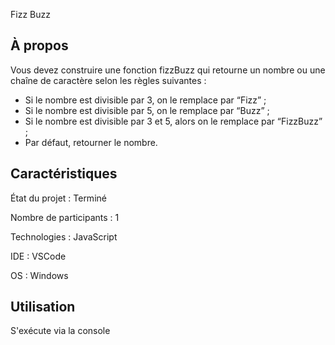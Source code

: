 Fizz Buzz

## À propos

Vous devez construire une fonction fizzBuzz qui retourne un nombre ou une chaîne de caractère selon les règles suivantes :
- Si le nombre est divisible par 3, on le remplace par “Fizz” ;
- Si le nombre est divisible par 5, on le remplace par “Buzz” ;
- Si le nombre est divisible par 3 et 5, alors on le remplace par “FizzBuzz” ;
- Par défaut, retourner le nombre.

## Caractéristiques

État du projet : Terminé

Nombre de participants : 1

Technologies : JavaScript

IDE : VSCode

OS : Windows

## Utilisation

S'exécute via la console
